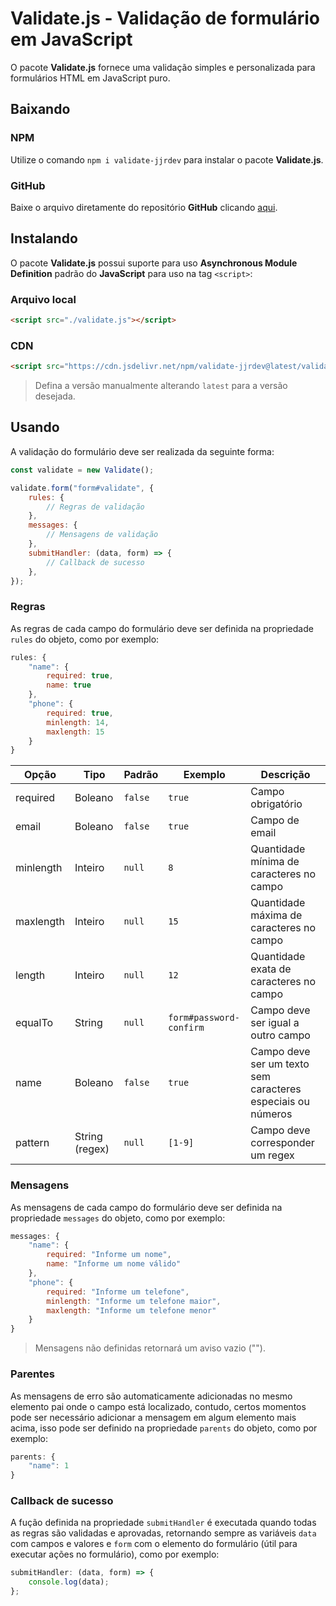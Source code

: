 # Validate.js - Validação de formulário em JavaScript

O pacote **Validate.js** fornece uma validação simples e personalizada para formulários HTML em JavaScript puro.

## Baixando

### NPM

Utilize o comando `npm i validate-jjrdev` para instalar o pacote **Validate.js**.

### GitHub

Baixe o arquivo diretamente do repositório **GitHub** clicando [aqui](https://github.com/jjr-dev/validate.js/blob/main/validate.js).

## Instalando

O pacote **Validate.js** possui suporte para uso **Asynchronous Module Definition** padrão do **JavaScript** para uso na tag `<script>`:

### Arquivo local

```html
<script src="./validate.js"></script>
```

### CDN

```html
<script src="https://cdn.jsdelivr.net/npm/validate-jjrdev@latest/validate.js"></script>
```

> Defina a versão manualmente alterando `latest` para a versão desejada.

## Usando

A validação do formulário deve ser realizada da seguinte forma:

```js
const validate = new Validate();

validate.form("form#validate", {
    rules: {
        // Regras de validação
    },
    messages: {
        // Mensagens de validação
    },
    submitHandler: (data, form) => {
        // Callback de sucesso
    },
});
```

### Regras

As regras de cada campo do formulário deve ser definida na propriedade `rules` do objeto, como por exemplo:

```js
rules: {
    "name": {
        required: true,
        name: true
    },
    "phone": {
        required: true,
        minlength: 14,
        maxlength: 15
    }
}
```

| Opção     | Tipo           | Padrão  | Exemplo                 | Descrição                                                   |
| --------- | -------------- | ------- | ----------------------- | ----------------------------------------------------------- |
| required  | Boleano        | `false` | `true`                  | Campo obrigatório                                           |
| email     | Boleano        | `false` | `true`                  | Campo de email                                              |
| minlength | Inteiro        | `null`  | `8`                     | Quantidade mínima de caracteres no campo                    |
| maxlength | Inteiro        | `null`  | `15`                    | Quantidade máxima de caracteres no campo                    |
| length    | Inteiro        | `null`  | `12`                    | Quantidade exata de caracteres no campo                     |
| equalTo   | String         | `null`  | `form#password-confirm` | Campo deve ser igual a outro campo                          |
| name      | Boleano        | `false` | `true`                  | Campo deve ser um texto sem caracteres especiais ou números |
| pattern   | String (regex) | `null`  | `[1-9]`                 | Campo deve corresponder um regex                            |

### Mensagens

As mensagens de cada campo do formulário deve ser definida na propriedade `messages` do objeto, como por exemplo:

```js
messages: {
    "name": {
        required: "Informe um nome",
        name: "Informe um nome válido"
    },
    "phone": {
        required: "Informe um telefone",
        minlength: "Informe um telefone maior",
        maxlength: "Informe um telefone menor"
    }
}
```

> Mensagens não definidas retornará um aviso vazio ("").

### Parentes

As mensagens de erro são automaticamente adicionadas no mesmo elemento pai onde o campo está localizado, contudo, certos momentos pode ser necessário adicionar a mensagem em algum elemento mais acima, isso pode ser definido na propriedade `parents` do objeto, como por exemplo:

```js
parents: {
    "name": 1
}
```

### Callback de sucesso

A fução definida na propriedade `submitHandler` é executada quando todas as regras são validadas e aprovadas, retornando sempre as variáveis `data` com campos e valores e `form` com o elemento do formulário (útil para executar ações no formulário), como por exemplo:

```js
submitHandler: (data, form) => {
    console.log(data);
};
```
